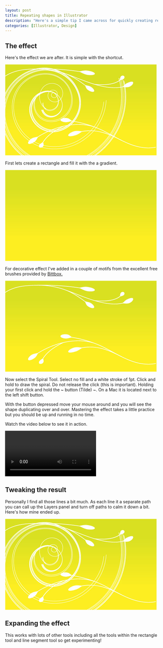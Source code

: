 ```yaml
--- 
layout: post
title: Repeating shapes in Illustrator
description: "Here's a simple tip I came across for quickly creating repeating shapes in Illustrator. Give it a try it. "
categories: [Illustrator, Design]
---
```

## The effect

Here's the effect we are after. It is simple with the shortcut.

![Spiral Final Effect][1] 

First lets create a rectangle and fill it with the a gradient. 

![Gradient][2] 

For decorative effect I've added in a couple of motifs from the excellent free brushes provided by [Bittbox.][3]

![Gradient with Brushes][4] 

Now select the Spiral Tool. Select no fill and a white stroke of 1pt. Click and hold to draw the spiral. Do not release the click (this is important). Holding your first click and hold the ~ button (Tilde) ~. On a Mac it is located next to the left shift button. 

With the button depressed move your mouse around and you will see the shape duplicating over and over. Mastering the effect takes a little practice but you should be up and running in no time.

Watch the video below to see it in action.

<video controls>
  <source src="/movies/mp4/spiral_multi.mp4" type='video/mp4; codecs="avc1.42E01E, mp4a.40.2"' />
  <source src="/movies/ogv/spiral_multi.ogv" type='video/ogg; codecs="theora, vorbis"' />
  To view this video you need the latest version of <a href="http://www.apple.com/safari/">Safari</a>, <a href="http://www.mozilla.com/firefox/">Firefox</a> or <a href="http://www.google.com/chrome">Chrome</a>. Alterantively download the videos and watch them offline. <a href="/movies/mp4/spiral_multi.mp4">Windows / Mac (mp4)</a>, <a href="/movies/ogv/spiral_multi.ogv">Linux (ogv)</a>
</video>

## Tweaking the result

Personally I find all those lines a bit much. As each line it a separate path you can call up the Layers panel and turn off paths to calm it down a bit. Here's how mine ended up.

![Spiral Final Effect][1] 

## Expanding the effect

This works with lots of other tools including all the tools within the rectangle tool and line segment tool so get experimenting!

 [1]: /images/articles/some_on_some_off.jpg "Spiral Final Effect"
 [2]: /images/articles/gradient.jpg "Gradient"
 [3]: http://www.bittbox.com/freebies/free-illustrator-brushes-teardrop-foliage/
 [4]: /images/articles/gradient_brushes.jpg "Gradient with Brushes"
